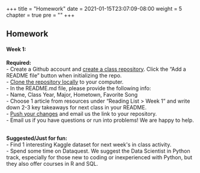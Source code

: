 +++
title = "Homework"
date = 2021-01-15T23:07:09-08:00
weight = 5
chapter = true
pre = "<b></b>"
+++

## Homework

#### Week 1:
**Required:** \
	- Create a Github account and [create a class repository]( https://docs.github.com/en/github/getting-started-with-github/create-a-repo). Click the “Add a README file” button when initializing the repo. \
	- [Clone the repository locally](https://docs.github.com/en/github/creating-cloning-and-archiving-repositories/cloning-a-repository) to your computer. \
	- In the README.md file, please provide the following info: \
		- Name, Class Year, Major, Hometown, Favorite Song \
		- Choose 1 article from resources under “Reading List > Week 1” and write down 2-3 key takeaways for next class in your README. \
	- [Push your changes](https://docs.github.com/en/desktop/contributing-and-collaborating-using-github-desktop/pushing-changes-to-github) and email us the link to your repository. \
	- Email us if you have questions or run into problems! We are happy to help. 

\
**Suggested/Just for fun:** \
	- Find 1 interesting Kaggle dataset for next week's in class activity.\
	- Spend some time on Dataquest. We suggest the Data Scientist in Python track, especially for those new to coding or inexperienced with Python, but they also offer courses in R and SQL.
